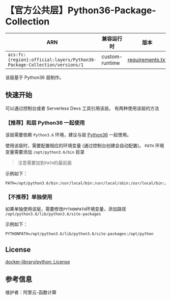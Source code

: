 
# 【官方公共层】Python36-Package-Collection

| ARN  |  兼容运行时  | 版本 |
|------|------|--------|
| `acs:fc:{region}:official:layers/Python36-Package-Collection/versions/1` | custom-runtime   | [requirements.txt](requirements.txt) |

该层基于 Python36 层制作。

## 快速开始
可以通过控制台或者 Serverless Devs 工具引用该层。
有两种使用该层的方法

### 【推荐】和层 Python36 一起使用

该层需要依赖 `Python3.6` 环境，建议与层 [Python36](../Python36/README.md) 一起使用。

使用该层时，需要配置相应的环境变量 (通过控制台创建会自动配置)。
`PATH` 环境变量需要添加 `/opt/python3.6/bin` 目录
> 注意需要加到`PATH`的最前面

示例如下：
```shell
PATH=/opt/python3.6/bin:/usr/local/bin:/usr/local/sbin:/usr/local/bin:/usr/sbin:/usr/bin:/sbin:/bin:/opt/bin
```

### 【不推荐】单独使用
如果单独使用该层，需要修改`PYTHONPATH`环境变量，添加路径 `/opt/python3.6/lib/python3.6/site-packages`

示例如下：
```shell
PYTHONPATH=/opt/python3.6/lib/python3.6/site-packages:/opt/python
```

## License
[docker-library/python: License](https://github.com/docker-library/python/blob/7b9d62e229bda6312b9f91b37ab83e33b4e34542/LICENSE)

## 参考信息
维护者：阿里云-函数计算